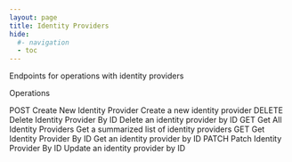 ```yaml
---
layout: page
title: Identity Providers
hide:
  #- navigation
  - toc
---
```


Endpoints for operations with identity providers

Operations

POST
Create New Identity Provider
Create a new identity provider
DELETE
Delete Identity Provider By ID
Delete an identity provider by ID
GET
Get All Identity Providers
Get a summarized list of identity providers
GET
Get Identity Provider By ID
Get an identity provider by ID
PATCH
Patch Identity Provider By ID
Update an identity provider by ID
